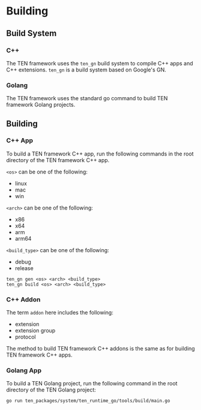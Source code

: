# Building

## Build System

### C++

The TEN framework uses the `ten_gn` build system to compile C++ apps and C++ extensions. `ten_gn` is a build system based on Google's GN.

### Golang

The TEN framework uses the standard go command to build TEN framework Golang projects.

## Building

### C++ App

To build a TEN framework C++ app, run the following commands in the root directory of the TEN framework C++ app.

`<os>` can be one of the following:

- linux
- mac
- win

`<arch>` can be one of the following:

- x86
- x64
- arm
- arm64

`<build_type>` can be one of the following:

- debug
- release

``` shell
ten_gn gen <os> <arch> <build_type>
ten_gn build <os> <arch> <build_type>
```

### C++ Addon

The term `addon` here includes the following:

- extension
- extension group
- protocol

The method to build TEN framework C++ addons is the same as for building TEN framework C++ apps.

### Golang App

To build a TEN Golang project, run the following command in the root directory of the TEN Golang project:

``` shell
go run ten_packages/system/ten_runtime_go/tools/build/main.go
```
